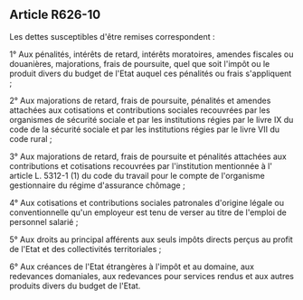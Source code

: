 Article R626-10
----
Les dettes susceptibles d'être remises correspondent :

1° Aux pénalités, intérêts de retard, intérêts moratoires, amendes fiscales ou
douanières, majorations, frais de poursuite, quel que soit l'impôt ou le produit
divers du budget de l'Etat auquel ces pénalités ou frais s'appliquent ;

2° Aux majorations de retard, frais de poursuite, pénalités et amendes attachées
aux cotisations et contributions sociales recouvrées par les organismes de
sécurité sociale et par les institutions régies par le livre IX du code de la
sécurité sociale et par les institutions régies par le livre VII du code rural ;

3° Aux majorations de retard, frais de poursuite et pénalités attachées aux
contributions et cotisations recouvrées par l'institution mentionnée à l'
article L. 5312-1 (1) du code du travail pour le compte de l'organisme
gestionnaire du régime d'assurance chômage ;

4° Aux cotisations et contributions sociales patronales d'origine légale ou
conventionnelle qu'un employeur est tenu de verser au titre de l'emploi de
personnel salarié ;

5° Aux droits au principal afférents aux seuls impôts directs perçus au profit
de l'Etat et des collectivités territoriales ;

6° Aux créances de l'Etat étrangères à l'impôt et au domaine, aux redevances
domaniales, aux redevances pour services rendus et aux autres produits divers du
budget de l'Etat.
